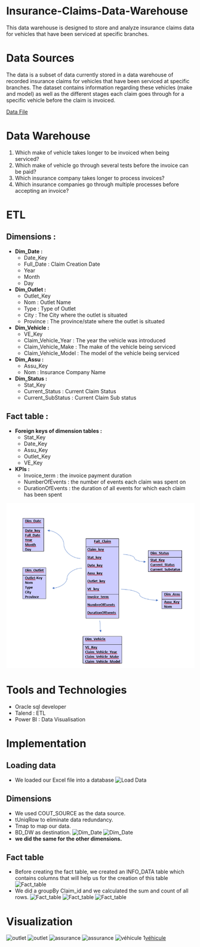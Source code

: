 # Insurance-Claims-Data-Warehouse
This data warehouse is designed to store and analyze insurance claims data for vehicles that have been serviced at specific branches.
# Data Sources 
The data is a subset of data currently stored in a data warehouse of recorded insurance claims for vehicles that have been serviced at specific branches. The dataset contains information regarding these vehicles (make and model) as well as the different stages each claim goes through for a specific vehicle before the claim is invoiced.

 [Data File](OurData.xlsx)
 # Data Warehouse
1. Which make of vehicle takes longer to be invoiced when being serviced? 
2. Which make of vehicle go through several tests before the invoice can be paid?
3. Which insurance company takes longer to process invoices? 
4. Which insurance companies go through multiple processes before accepting an invoice?

# ETL
## Dimensions :

+ **Dim_Date :** 
  - Date_Key
  - Full_Date : Claim Creation Date
  - Year
  - Month
  - Day
+ **Dim_Outlet :**
  - Outlet_Key
  - Nom : Outlet Name
  - Type : Type of Outlet
  - City : The City where the outlet is situated
  - Province : The province/state where the outlet is situated
+ **Dim_Vehicle :**
  - VE_Key
  - Claim_Vehicle_Year : The year the vehicle was introduced
  - Claim_Vehicle_Make : The make of the vehicle being serviced
  - Claim_Vehicle_Model : The model of the vehicle being serviced
+ **Dim_Assu :**
  - Assu_Key
  - Nom : Insurance Company Name
+ **Dim_Status :**
  - Stat_Key
  - Current_Status : Current Claim Status
  - Current_SubStatus : Current Claim Sub status
## Fact table :
+ **Foreign keys of dimension tables :**
  - Stat_Key
  - Date_Key
  - Assu_Key
  - Outlet_Key
  - VE_Key
+ **KPIs :**
  - Invoice_term : the invoice payment duration
  - NumberOfEvents : the number of events each claim was spent on
  - DurationOfEvents : the duration of all events for which each claim has been
spent

 ![Star Schema](star_schema.PNG)
 
 # Tools and Technologies
 + Oracle sql developer
 + Talend : ETL
 + Power BI : Data Visualisation
 # Implementation
 ## Loading data
 + We loaded our Excel file into a database
 ![Load Data](Capture1.PNG)
## Dimensions
+ We used COUT_SOURCE as the data source.
+ tUniqRow to eliminate data redundancy.
+ Tmap to map our data.
+ BD_DW as destination.
![Dim_Date](Capture3.PNG)
![Dim_Date](Capture14.PNG)
+ **we did the same for the other dimensions.**
## Fact table
+ Before creating the fact table, we created an INFO_DATA table which contains columns that will help us for the creation of this table
![Fact_table](Capture.PNG)
+ We did a groupBy Claim_id and we calculated the sum and count of all rows.
![Fact_table](Capture16.PNG)
![Fact_table](Capture7.PNG)
![Fact_table](Capture15.PNG)
# Visualization
![outlet](Capture111.PNG)
![outlet](Capture222.PNG)
![assurance](Capture333.PNG)
![assurance](Capture444.PNG)
![véhicule](Capture555.PNG)
1[véhicule](Capture666.PNG)
 

 
 
